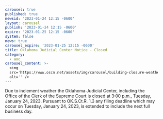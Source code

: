 ```yaml
---
carousel: true
published: true
newsid: '2023-01-24 12:15 -0600'
layout: carousel
publish: '2023-01-24 12:15 -0600'
expire: '2023-01-25 12:15 -0600'
system: false
news: true
carousel_expire: '2023-01-25 12:15 -0600'
title: Oklahoma Judicial Center Notice - Closed
category:
  - aoc
carousel_content: >-
  <img
  src='https://www.oscn.net/assets/img/carousel/building-closure-weather.jpg'
  alt='' />
---
```

Due to inclement weather the Oklahoma Judicial Center, including the Office of the Clerk of the Supreme Court is closed at 3:00 p.m., Tuesday, January 24, 2023. Pursuant to OK.S.Ct.R. 1.3 any filing deadline which may occur on Tuesday, January 24, 2023, is extended to include the next full business day.
